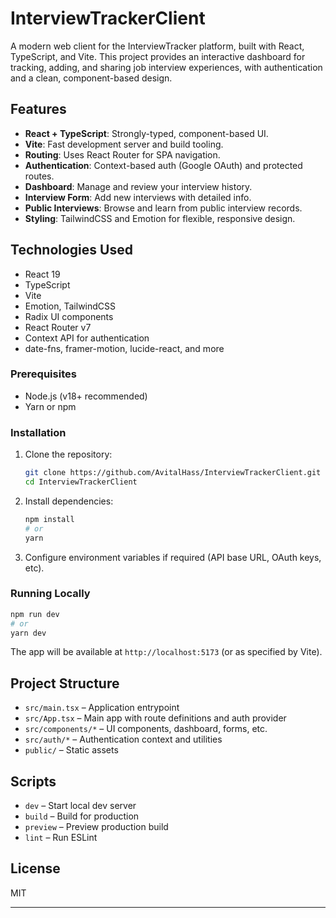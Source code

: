 # InterviewTrackerClient

A modern web client for the InterviewTracker platform, built with React, TypeScript, and Vite. This project provides an interactive dashboard for tracking, adding, and sharing job interview experiences, with authentication and a clean, component-based design.

## Features

- **React + TypeScript**: Strongly-typed, component-based UI.
- **Vite**: Fast development server and build tooling.
- **Routing**: Uses React Router for SPA navigation.
- **Authentication**: Context-based auth (Google OAuth) and protected routes.
- **Dashboard**: Manage and review your interview history.
- **Interview Form**: Add new interviews with detailed info.
- **Public Interviews**: Browse and learn from public interview records.
- **Styling**: TailwindCSS and Emotion for flexible, responsive design.

## Technologies Used

- React 19
- TypeScript
- Vite
- Emotion, TailwindCSS
- Radix UI components
- React Router v7
- Context API for authentication
- date-fns, framer-motion, lucide-react, and more

### Prerequisites

- Node.js (v18+ recommended)
- Yarn or npm

### Installation

1. Clone the repository:
   ```bash
   git clone https://github.com/AvitalHass/InterviewTrackerClient.git
   cd InterviewTrackerClient
   ```

2. Install dependencies:
   ```bash
   npm install
   # or
   yarn
   ```

3. Configure environment variables if required (API base URL, OAuth keys, etc).

### Running Locally

```bash
npm run dev
# or
yarn dev
```

The app will be available at `http://localhost:5173` (or as specified by Vite).

## Project Structure

- `src/main.tsx` – Application entrypoint
- `src/App.tsx` – Main app with route definitions and auth provider
- `src/components/*` – UI components, dashboard, forms, etc.
- `src/auth/*` – Authentication context and utilities
- `public/` – Static assets

## Scripts

- `dev` – Start local dev server
- `build` – Build for production
- `preview` – Preview production build
- `lint` – Run ESLint

## License

MIT

---
